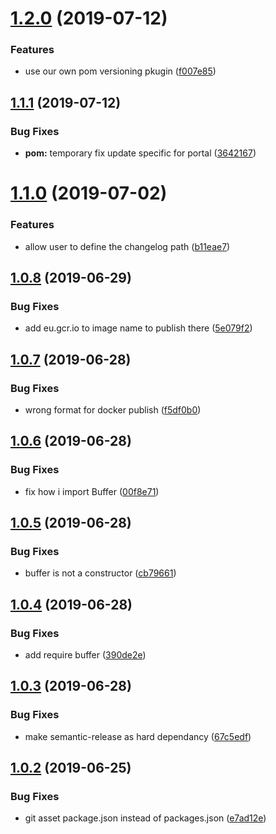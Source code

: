 # [1.2.0](https://gitlab.com/quandoo-dev/ci-cd/semantic-release/compare/v1.1.1...v1.2.0) (2019-07-12)


### Features

* use our own pom versioning pkugin ([f007e85](https://gitlab.com/quandoo-dev/ci-cd/semantic-release/commit/f007e85))

## [1.1.1](https://gitlab.com/quandoo-dev/ci-cd/semantic-release/compare/v1.1.0...v1.1.1) (2019-07-12)


### Bug Fixes

* **pom:** temporary fix update specific for portal ([3642167](https://gitlab.com/quandoo-dev/ci-cd/semantic-release/commit/3642167))

# [1.1.0](https://gitlab.com/quandoo-dev/ci-cd/semantic-release/compare/v1.0.10...v1.1.0) (2019-07-02)


### Features

* allow user to define the changelog path ([b11eae7](https://gitlab.com/quandoo-dev/ci-cd/semantic-release/commit/b11eae7))

## [1.0.8](https://gitlab.com/quandoo-dev/ci-cd/semantic-release/compare/v1.0.7...v1.0.8) (2019-06-29)


### Bug Fixes

* add eu.gcr.io to image name to publish there ([5e079f2](https://gitlab.com/quandoo-dev/ci-cd/semantic-release/commit/5e079f2))

## [1.0.7](https://gitlab.com/quandoo-dev/ci-cd/semantic-release/compare/v1.0.6...v1.0.7) (2019-06-28)


### Bug Fixes

* wrong format for docker publish ([f5df0b0](https://gitlab.com/quandoo-dev/ci-cd/semantic-release/commit/f5df0b0))

## [1.0.6](https://gitlab.com/quandoo-dev/ci-cd/semantic-release/compare/v1.0.5...v1.0.6) (2019-06-28)


### Bug Fixes

* fix how i import Buffer ([00f8e71](https://gitlab.com/quandoo-dev/ci-cd/semantic-release/commit/00f8e71))

## [1.0.5](https://gitlab.com/quandoo-dev/ci-cd/semantic-release/compare/v1.0.4...v1.0.5) (2019-06-28)


### Bug Fixes

* buffer is not a constructor ([cb79661](https://gitlab.com/quandoo-dev/ci-cd/semantic-release/commit/cb79661))

## [1.0.4](https://gitlab.com/quandoo-dev/ci-cd/semantic-release/compare/v1.0.3...v1.0.4) (2019-06-28)


### Bug Fixes

* add require buffer ([390de2e](https://gitlab.com/quandoo-dev/ci-cd/semantic-release/commit/390de2e))

## [1.0.3](https://gitlab.com/quandoo-dev/ci-cd/semantic-release/compare/v1.0.2...v1.0.3) (2019-06-28)


### Bug Fixes

* make semantic-release as hard dependancy ([67c5edf](https://gitlab.com/quandoo-dev/ci-cd/semantic-release/commit/67c5edf))

## [1.0.2](https://gitlab.com/quandoo-dev/ci-cd/semantic-release/compare/v1.0.1...v1.0.2) (2019-06-25)


### Bug Fixes

* git asset package.json instead of packages.json ([e7ad12e](https://gitlab.com/quandoo-dev/ci-cd/semantic-release/commit/e7ad12e))
